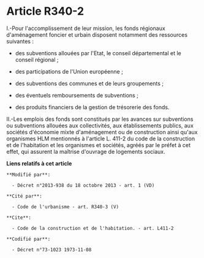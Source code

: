 # Article R340-2

I.-Pour l'accomplissement de leur mission, les fonds régionaux d'aménagement foncier et urbain disposent notamment des
ressources suivantes :

- des subventions allouées par l'Etat, le conseil départemental et le conseil régional ;

- des participations de l'Union européenne ;

- des subventions des communes et de leurs groupements ;

- des éventuels remboursements de subventions ;

- des produits financiers de la gestion de trésorerie des fonds. 

II.-Les emplois des fonds sont constitués par les avances sur subventions ou subventions allouées aux collectivités, aux
établissements publics, aux sociétés d'économie mixte d'aménagement ou de construction ainsi qu'aux organismes HLM mentionnés
à l'article L. 411-2 du code de la construction et de l'habitation et les organismes et sociétés, agréés par le préfet à cet
effet, qui assurent la maîtrise d'ouvrage de logements sociaux.

**Liens relatifs à cet article**

	**Modifié par**:

	  - Décret n°2013-938 du 18 octobre 2013 - art. 1 (VD)

	**Cité par**:

	  - Code de l'urbanisme - art. R340-3 (V)

	**Cite**:

	  - Code de la construction et de l'habitation. - art. L411-2

	**Codifié par**:

	  - Décret n°73-1023 1973-11-08
